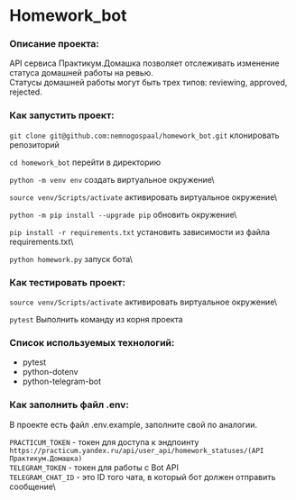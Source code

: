# Homework_bot

### Описание проекта:
API сервиса Практикум.Домашка позволяет отслеживать изменение статуса домашней работы на ревью.\
Статусы домашней работы могут быть трех типов: reviewing, approved, rejected.

### Как запустить проект:

`git clone git@github.com:nemnogospaal/homework_bot.git`  клонировать репозиторий

`cd homework_bot`  перейти в директорию

`python -m venv env`  создать виртуальное окружение\

`source venv/Scripts/activate`  активировать виртуальное окружение\

`python -m pip install --upgrade pip`  обновить окружение\

`pip install -r requirements.txt`  установить зависимости из файла requirements.txt\

`python homework.py`  запуск бота\

### Как тестировать проект:
`source venv/Scripts/activate`  активировать виртуальное окружение\

`pytest`  Выполнить команду из корня проекта

### Cписок используемых технологий:
- pytest
- python-dotenv
- python-telegram-bot

### Как заполнить файл .env:
В проекте есть файл .env.example, заполните свой по аналогии.

`PRACTICUM_TOKEN` - токен для доступа к эндпоинту ```https://practicum.yandex.ru/api/user_api/homework_statuses/(API Практикум.Домашка)```\
`TELEGRAM_TOKEN` - токен для работы с Bot API\
`TELEGRAM_CHAT_ID` - это ID того чата, в который бот должен отправить сообщение\
